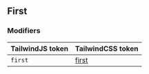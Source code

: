 ## First

### Modifiers

| TailwindJS token | TailwindCSS token |
| ----- | ----- |
| `first` | [first](https://tailwindcss.com/docs/hover-focus-and-other-states#first) |